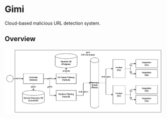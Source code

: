 # Gimi

Cloud-based malicious URL detection system.

## Overview

<img src="assets/architecture.png"/>
